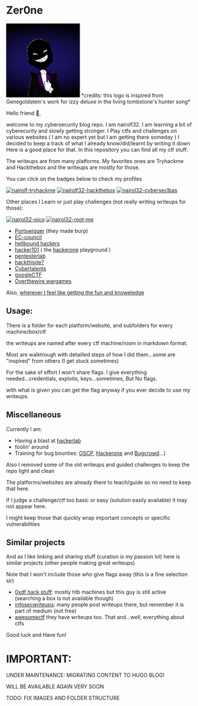 # Zer0ne

<img src="static/pictures/dark_logo.png" alt="logo" width="200" height="200">
*credits: this logo is inspired from Genegoldstein's work for izzy deluxe in the living tombstone's hunter song*

Hello friend 🤖,

welcome to my cybersecurity blog repo. I am nairolf32. I am learning a bit of cyberecurity and slowly getting stronger.
I Play ctfs and challenges on various websites ( I am no expert yet but I am getting there someday )
I decided to keep a track of what I already know/did/learnt by writing it down 
Here is a good place for that. In this repository you can find all my ctf stuff. 

The writeups are from many platforms. My favorites ones are Tryhackme and Hackthebox and the writeups are mostly for those.

You can click on the badges below to check my profiles

[![nairolf-tryhackme](https://tryhackme-badges.s3.amazonaws.com/nairolf.png)](https://tryhackme.com/p/nairolf)
[![nairolf32-hackthebox](https://www.hackthebox.eu/badge/image/607474)](https://app.hackthebox.com/profile/607474)
<a href="https://www.cyberseclabs.co.uk/profile"><img src="https://cyberseclabs-static.s3.amazonaws.com/img/logo.png" alt="nairol32-cyberseclbas" width=150/></a>

Other places I Learn or just play challenges (not really writing writeups for those):

<a href="https://play.picoctf.org/users/nairolf32"><img src="https://play.picoctf.org/static/media/picoctf-logo-horizontal-white.17fdf0dcdef08dc3396a195b95e3bc29.svg" alt="nairol32-pico" width=180/></a>
<a href="https://www.root-me.org/nairolf32"><img src="https://www.root-me.org/IMG/logo/siteon0.svg?1637496509" alt="nairol32-root-me" width=100/></a>


- [Portswigger](https://portswigger.net/web-security/dashboard) (they made burp)
- [EC-council](https://codered.eccouncil.org/)
- [hellbound hackers](https://hbh.sh/user/nairolf32)
- [hacker101](https://ctf.hacker101.com/) ( the [hackerone](https://hackerone.com/nairolf?type=user) playground )
- [pentesterlab](https://pentesterlab.com)
- [hackthisite?](https://www.hackthissite.org/user/view/nairolf32/)
- [Cybertalents](https://cybertalents.com/members/nairolf32/profile)
- [googleCTF](https://capturetheflag.withgoogle.com/team/nair0lf32)
- [Overthewire wargames](https://overthewire.org/wargames/)

Also, [wherever I feel like getting the fun and knoweledge](https://ctfsites.github.io/)

## Usage:

There is a folder for each platform/website, and subfolders for every machine/box/ctf 

the writeups are named after every ctf machine/room in markdown format.

Most are walktrough with detailled steps of how I did them...some are "inspired" from
others (I get stuck sometimes)

For the sake of effort I won't share flags. I give everything needed...credentials, exploits, keys...sometimes, But No flags.

with what is given you can get the flag anyway if you ever decide to use my writeups.

## Miscellaneous

Currently I am:

- Having a blast at [hackerlab](https://qualif.hackerlab.africa/challenges)
- foolin' around
- Training for bug bounties: [OSCP](https://www.offensive-security.com/pwk-oscp/), [Hackerone](https://hackerone.com/nairolf?type=user) and [Bugcrowd](https://bugcrowd.com/nairolf32)...)

Also I removed some of the old writeups and guided challenges to keep the repo light and clean

The platforms/websites are already there to teach/guide so no need to keep that here.

If I judge a challenge/ctf too basic or easy (solution easily available) it may not appear here.

I might keep those that quickly wrap important concepts or specific vulnerabilities

## Similar projects

And as I like linking and sharing stuff (curation is my passion lol) here is similar projects (other people making great writeups)

Note that I won't include those who give flags away (this is a fine selection sir)

- [0xdf hack stuff](https://0xdf.gitlab.io/): mostly htb machines but this guy is still active (searching a box is not available though)
- [infosecwriteups](https://infosecwriteups.com/): many people post writeups there, but remember it is part of medium (not free)
- [awesomectf](https://c4pr1c3.github.io/awesome-ctf/) they have writeups too. That and...well, everything about ctfs

Good luck and Have fun!

# IMPORTANT:
UNDER MAINTENANCE: MIGRATING CONTENT TO HUGO BLOG!

WILL BE AVAILABLE AGAIN VERY SOON

TODO: FIX IMAGES AND FOLDER STRUCTURE